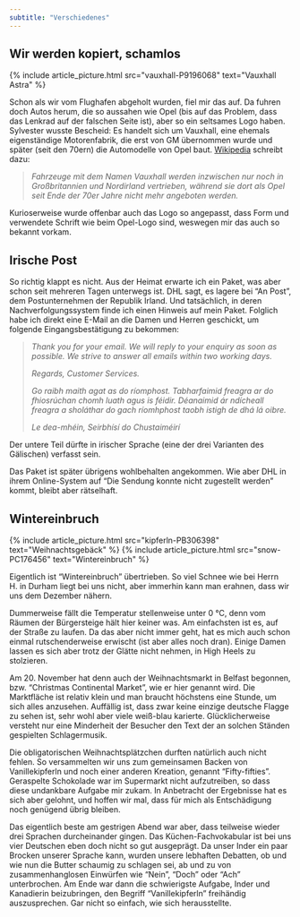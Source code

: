 ```yaml
---
subtitle: "Verschiedenes"
---
```


## Wir werden kopiert, schamlos

<div class="gallery">
  {% include article_picture.html src="vauxhall-P9196068" text="Vauxhall Astra" %}
</div>

Schon als wir vom Flughafen abgeholt wurden, fiel mir das auf. Da fuhren
doch Autos herum, die so aussahen wie Opel (bis auf das Problem, dass
das Lenkrad auf der falschen Seite ist), aber so ein seltsames Logo
haben. Sylvester wusste Bescheid: Es handelt sich um Vauxhall, eine
ehemals eigenständige Motorenfabrik, die erst von GM übernommen wurde
und später (seit den 70ern) die Automodelle von Opel baut. [Wikipedia](https://de.wikipedia.org/w/index.php?title=Vauxhall_Motors&oldid=78382711)
schreibt dazu:

> *Fahrzeuge mit dem Namen Vauxhall werden inzwischen
> nur noch in Großbritannien und Nordirland vertrieben, während sie dort
> als Opel seit Ende der 70er Jahre nicht mehr angeboten werden.*

Kurioserweise wurde offenbar auch das Logo so angepasst, dass Form und
verwendete Schrift wie beim Opel-Logo sind, weswegen mir das auch so
bekannt vorkam.

## Irische Post

So richtig klappt es nicht. Aus der Heimat erwarte ich ein Paket, was
aber schon seit mehreren Tagen unterwegs ist. DHL sagt, es lagere bei
“An Post”, dem Postunternehmen der Republik Irland. Und tatsächlich, in
deren Nachverfolgungssystem finde ich einen Hinweis auf mein Paket.
Folglich habe ich direkt eine E-Mail an die Damen und Herren geschickt,
um folgende Eingangsbestätigung zu bekommen:

> *Thank you for your email. We will reply to your enquiry as soon as
> possible. We strive to answer all emails within two working days.*
>
> *Regards,
> Customer Services.*
>
> *Go raibh maith agat as do ríomphost. Tabharfaimid freagra ar do
> fhiosrúchan chomh luath agus is féidir. Déanaimid ár ndícheall freagra
> a sholáthar do gach ríomhphost taobh istigh de dhá lá oibre.*
>
> *Le dea-mhéin,
> Seirbhísí do Chustaiméirí*

Der untere Teil dürfte in irischer Sprache (eine der drei Varianten des
Gälischen) verfasst sein.

Das Paket ist später übrigens wohlbehalten angekommen. Wie aber DHL in
ihrem Online-System auf “Die Sendung konnte nicht zugestellt werden”
kommt, bleibt aber rätselhaft.

## Wintereinbruch

<div class="gallery">
  {% include article_picture.html src="kipferln-PB306398" text="Weihnachtsgebäck" %}
  {% include article_picture.html src="snow-PC176456" text="Wintereinbruch" %}
</div>

Eigentlich ist “Wintereinbruch” übertrieben. So viel Schnee wie bei
Herrn H. in Durham liegt bei uns nicht, aber immerhin kann man erahnen,
dass wir uns dem Dezember nähern.

Dummerweise fällt die Temperatur stellenweise unter 0 °C, denn vom
Räumen der Bürgersteige hält hier keiner was. Am einfachsten ist es, auf
der Straße zu laufen. Da das aber nicht immer geht, hat es mich auch
schon einmal rutschenderweise erwischt (ist aber alles noch dran).
Einige Damen lassen es sich aber trotz der Glätte nicht nehmen, in High
Heels zu stolzieren.

Am 20. November hat denn auch der Weihnachtsmarkt in Belfast begonnen,
bzw. “Christmas Continental Market”, wie er hier genannt wird. Die
Marktfläche ist relativ klein und man braucht höchstens eine Stunde, um
sich alles anzusehen. Auffällig ist, dass zwar keine einzige deutsche
Flagge zu sehen ist, sehr wohl aber viele weiß-blau karierte.
Glücklicherweise versteht nur eine Minderheit der Besucher den Text der
an solchen Ständen gespielten Schlagermusik.

Die obligatorischen Weihnachtsplätzchen durften natürlich auch nicht
fehlen. So versammelten wir uns zum gemeinsamen Backen von
Vanillekipferln und noch einer anderen Kreation, genannt
“Fifty-fifties”. Geraspelte Schokolade war im Supermarkt nicht
aufzutreiben, so dass diese undankbare Aufgabe mir zukam. In Anbetracht
der Ergebnisse hat es sich aber gelohnt, und hoffen wir mal, dass für
mich als Entschädigung noch genügend übrig bleiben.

Das eigentlich beste am gestrigen Abend war aber, dass teilweise wieder
drei Sprachen durcheinander gingen. Das Küchen-Fachvokabular ist bei uns
vier Deutschen eben doch nicht so gut ausgeprägt. Da unser Inder ein
paar Brocken unserer Sprache kann, wurden unsere lebhaften Debatten, ob
und wie nun die Butter schaumig zu schlagen sei, ab und zu von
zusammenhanglosen Einwürfen wie “Nein”, “Doch” oder “Ach” unterbrochen.
Am Ende war dann die schwierigste Aufgabe, Inder und Kanadierin
beizubringen, den Begriff “Vanillekipferln” freihändig auszusprechen.
Gar nicht so einfach, wie sich herausstellte.
